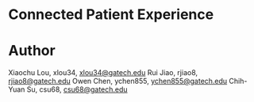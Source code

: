 # Connected Patient Experience

# Author
Xiaochu Lou, xlou34, xlou34@gatech.edu
Rui Jiao, rjiao8, rjiao8@gatech.edu
Owen Chen, ychen855, ychen855@gatech.edu
Chih-Yuan Su, csu68, csu68@gatech.edu
